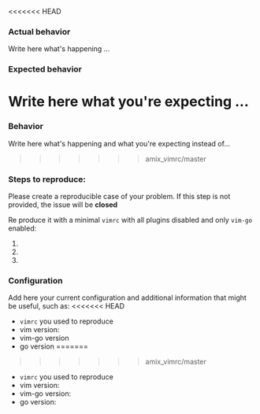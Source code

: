 <<<<<<< HEAD
### Actual behavior

Write here what's happening ...

### Expected behavior

Write here what you're expecting ...
=======
### Behavior

Write here what's happening and what you're expecting instead of...
>>>>>>> amix_vimrc/master

### Steps to reproduce:

Please create a reproducible case of your problem. If this step is
not provided, the issue will be **closed**

Re produce it with a minimal `vimrc` with all plugins disabled and
only `vim-go` enabled:

1.
2.
3.

### Configuration

Add here your current configuration and additional information that might be
useful, such as:
<<<<<<< HEAD

* `vimrc` you used to reproduce
* vim version:
* vim-go version
* go version
=======
>>>>>>> amix_vimrc/master

* `vimrc` you used to reproduce
* vim version:
* vim-go version:
* go version:
